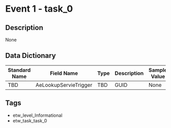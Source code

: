 # Event 1 - task_0

## Description
None

## Data Dictionary
|Standard Name|Field Name|Type|Description|Sample Value|
|---|---|---|---|---|
|TBD|AeLookupServieTrigger|TBD|GUID|None|None|

## Tags
* etw_level_Informational
* etw_task_task_0